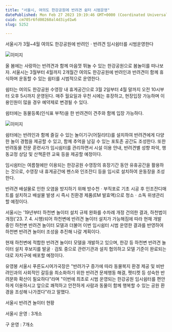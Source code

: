 ```yaml
---
title: "서울시, 여의도 한강공원에 반려견 쉼터 시범운영"
datePublished: Mon Feb 27 2023 19:19:46 GMT+0000 (Coordinated Universal Time)
cuid: cm705r6fd00260al4d3iyd1w6
slug: 5252

---
```



서울시가 3월~4월 여의도 한강공원에 반려인ㆍ반려견 임시쉼터를 시범운영한다

![이미지](https://cdn.hashnode.com/res/hashnode/image/upload/v1739258748141/57b22ea4-a272-4013-9079-da000d3e0f9c.png)

올 봄에는 사랑하는 반려견과 함께 마음껏 뛰놀 수 있는 한강공원으로 봄놀이를 떠나보자. 서울시는 3월부터 4월까지 2개월간 여의도 한강공원에 반려인과 반려견이 함께 휴식하며 운동할 수 있는 쉼터를 시범적으로 운영한다.

쉼터는 여의도 한강공원 수영장 내 휴게공간으로 3월 2일부터 4월 말까지 오전 10시부터 오후 5시까지 운영된다. 매주 월요일과 우천 시에는 휴장하고, 현장입장 가능하며 이용인원이 많을 경우 예약제로 변경될 수 있다.

쉼터에는 동물등록(인식표 부착)을 한 반려견이 견주와 함께 입장 가능하다.

![이미지](https://cdn.hashnode.com/res/hashnode/image/upload/v1739258750575/766bf701-cbcb-449f-91a2-777262796988.png)

쉼터에는 반려인과 함께 즐길 수 있는 놀이기구(어질리티)를 설치하여 반려견에게 다양한 놀이 경험을 제공할 수 있고, 함께 추억을 남길 수 있는 포토존 공간도 조성한다. 또한 반려동물 전문 훈련사가 임시쉼터를 관리하면서 시설 이용 안내, 반려견별 성향 파악, 행동교정 상담 및 산책훈련 교육 등을 제공할 예정이다.

임시쉼터는 여름철에만 이용되는 한강공원 수영장의 휴장기간 동안 유휴공간을 활용하는 것으로, 수영장 내 휴게공간에 펜스와 인조잔디 등을 임시로 설치하여 운동장을 조성한다.

반려견 배설물로 인한 오염을 방지하기 위해 방수천ㆍ부직포로 기초 시공 후 인조잔디매트를 설치하고 배설물 발생 시 즉시 친환경 제품(EM 발효액)으로 청소ㆍ소독 위생관리 할 예정이다.

서울시는 '19년부터 하천변 놀이터 설치 규제 완화를 수차례 개정 건의한 결과, 하천법이 개정('23. 7. 4. 시행)되어 하천변에 반려견 놀이터 설치가 가능해짐에 따라 현재 개발 중인 하천변 반려견 놀이터 모델과 더불어 이번 임시쉼터 시범 운영한 결과를 반영하여 하천변 반려견 놀이터 조성을 추진해 나갈 계획이다.

현재 하천변에 적합한 반려견 놀이터 모델을 개발하고 있으며, 한강 등 하천변 반려견 놀이터 설치 후보지를 발굴ㆍ검토 중으로 관련기관과 설치 협의하고 모델 기준이 완료되는 대로 자치구에 배포할 예정이다.

유영봉 서울시 푸른도시여가국장은 "반려가구 증가에 따라 동물복지 환경 제공 및 비반려인과의 사회적인 갈등을 최소화하기 위한 반려견 문제행동 해결, 펫티켓 등 성숙한 반려문화 확산이 필요하다"라며 "이번에 최초로 시범 운영되는 한강공원 임시쉼터를 편안하게 이용하시고 앞으로 쾌적하고 안전하게 사람과 동물이 함께 행복할 수 있는 공원 환경을 조성해 나가겠다"라고 말했다.

서울시 반려견 놀이터 현황

서울시 운영 : 3개소

구 운영 : 7개소